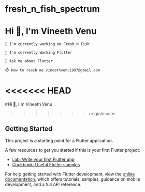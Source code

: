 # fresh_n_fish_spectrum
# Hi 👋, I'm Vineeth Venu


    🔭 I’m currently working on Fresh N Fish

    🌱 I’m currently Working Flutter

    💬 Ask me about Flutter

    📫 How to reach me vineethvenu1997@gmail.com

<<<<<<< HEAD
=======
#Hi 👋, I'm Vineeth Venu
>>>>>>> origin/master

## Getting Started

This project is a starting point for a Flutter application.

A few resources to get you started if this is your first Flutter project:

- [Lab: Write your first Flutter app](https://docs.flutter.dev/get-started/codelab)
- [Cookbook: Useful Flutter samples](https://docs.flutter.dev/cookbook)

For help getting started with Flutter development, view the
[online documentation](https://docs.flutter.dev/), which offers tutorials,
samples, guidance on mobile development, and a full API reference.

